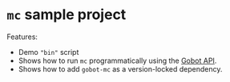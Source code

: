 # `mc` sample project

Features:

- Demo `"bin"` script
- Shows how to run `mc` programmatically using the [Gobot API](https://github.com/pockethost/gobot/blob/main/docs/readme.md).
- Shows how to add `gobot-mc` as a version-locked dependency.
